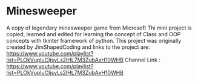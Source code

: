 # Minesweeper
A copy of legendary minesweeper game from Microsoft
Thi mini project is copied, learned and edited for learning the concept of Class and OOP concepts with tkinter framework of python.
This project was originally created by JimShapedCoding and links to the project are:
https://www.youtube.com/playlist?list=PLOkVupluCIjsyLs2lHL7M3ZubAxH10WHB
Channel Link : https://www.youtube.com/playlist?list=PLOkVupluCIjsyLs2lHL7M3ZubAxH10WHB
